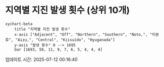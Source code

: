 # 지역별 지진 발생 횟수 (상위 10개)

```mermaid
xychart-beta
    title "지역별 지진 발생 횟수"
    x-axis ["Adjacent", "Off", "Northern", "Southern", "Noto,", "미분류", "Aizu,", "Central", "Kiisuido", "Hyuganada"]
    y-axis "발생 횟수" 0 --> 1695
    bar [1693, 58, 11, 9, 7, 6, 5, 4, 4, 4]
```

업데이트 시간: 2025-07-12 00:16:40
